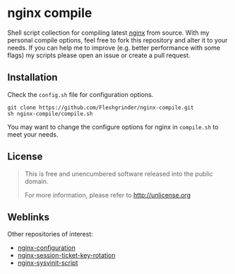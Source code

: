 # nginx compile
Shell script collection for compiling latest [nginx](http://nginx.org/) from
source. With my personal compile options, feel free to fork this repository and
alter it to your needs. If you can help me to improve (e.g. better performance
with some flags) my scripts please open an issue or create a pull request.

## Installation
Check the `config.sh` file for configuration options.

```
git clone https://github.com/Fleshgrinder/nginx-compile.git
sh nginx-compile/compile.sh
```

You may want to change the configure options for nginx in `compile.sh` to meet
your needs.

## License
> This is free and unencumbered software released into the public domain.
>
> For more information, please refer to <http://unlicense.org>

## Weblinks
Other repositories of interest:

- [nginx-configuration](https://github.com/Fleshgrinder/nginx-configuration)
- [nginx-session-ticket-key-rotation](https://github.com/Fleshgrinder/nginx-session-ticket-key-rotation)
- [nginx-sysvinit-script](https://github.com/Fleshgrinder/nginx-sysvinit-script)
